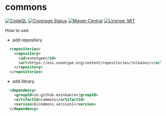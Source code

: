 # commons
[![CodeQL](https://github.com/EoinKanro/commons/actions/workflows/codeql.yml/badge.svg?branch=main)](https://github.com/EoinKanro/commons/actions/workflows/codeql.yml?branch=main)
[![Coverage Status](https://coveralls.io/repos/github/EoinKanro/commons/badge.svg?branch=main&kill_cache=1)](https://coveralls.io/github/EoinKanro/commons?branch=main)
[![Maven Central](https://maven-badges.herokuapp.com/maven-central/io.github.eoinkanro/commons/badge.svg)](https://maven-badges.herokuapp.com/maven-central/io.github.eoinkanro/commons)
[![License: MIT](https://img.shields.io/badge/License-MIT-blue.svg)](https://opensource.org/licenses/MIT)

How to use:
- add repository
```xml
  <repositories>
    <repository>
      <id>sonotype</id>
      <url>https://oss.sonatype.org/content/repositories/releases/</url>
    </repository>
  </repositories>
```
- add library
```xml
  <dependency>
    <groupId>io.github.eoinkanro</groupId>
    <artifactId>commons</artifactId>
    <version>${commons.version}</version>
  </dependency>
```
